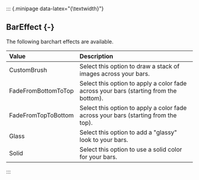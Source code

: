 ::: {.minipage data-latex="{\textwidth}"}
## BarEffect {-}

The following barchart effects are available.

**Value**   |   **Description**
| :-- | :-- |
CustomBrush   |   Select this option to draw a stack of images across your bars.
FadeFromBottomToTop   |   Select this option to apply a color fade across your bars (starting from the bottom).
FadeFromTopToBottom   |   Select this option to apply a color fade across your bars (starting from the top).
Glass   |   Select this option to add a "glassy" look to your bars.
Solid   |   Select this option to use a solid color for your bars.
:::
